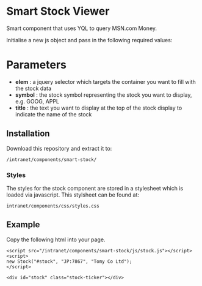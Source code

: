 # Smart Stock Viewer

Smart component that uses YQL to query MSN.com Money.

Initialise a new js object and pass in the following required values:

# Parameters
* **elem** : a jquery selector which targets the container you want to fill with the stock data
* **symbol** : the stock symbol representing the stock you want to display, e.g. GOOG, APPL
* **title** : the text you want to display at the top of the stock display to indicate the name of the stock
	
## Installation
Download this repository and extract it to:

	/intranet/components/smart-stock/
	
### Styles
The styles for the stock component are stored in a stylesheet which is loaded via javascript. This stylsheet can be found at:

	intranet/components/css/styles.css

## Example

Copy the following html into your page. 

	<script src="/intranet/components/smart-stock/js/stock.js"></script>
	<script>
	new Stock("#stock", "JP:7867", "Tomy Co Ltd");
	</script>

	<div id="stock" class="stock-ticker"></div>